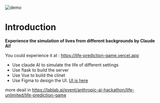 ![demo](demo.gif)

# Introduction
**Experience the simulation of lives from different backgrounds by Claude AI!**

You could experience it at : https://life-prediction-game.vercel.app

- Use claude AI to simulate the life of different settings
- Use flask to build the  server
- Use Vue to build the  clinet
- Use Figma to design the UI. [UI is here](https://www.figma.com/file/RfksCcddDD6FL3l9drrs90/Life-Predict?type=design&node-id=0-1&t=X2vgHJfbtnOphEus-0)


more deail in https://lablab.ai/event/anthropic-ai-hackathon/life-unlimited/life-prediction-game
